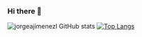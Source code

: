 ### Hi there 👋

![jorgeajimenezl GitHub stats](https://github-readme-stats.vercel.app/api?username=jorgeajimenezl&count_private=true)
[![Top Langs](https://github-readme-stats.vercel.app/api/top-langs/?username=jorgeajimenezl)](https://github.com/anuraghazra/github-readme-stats)
